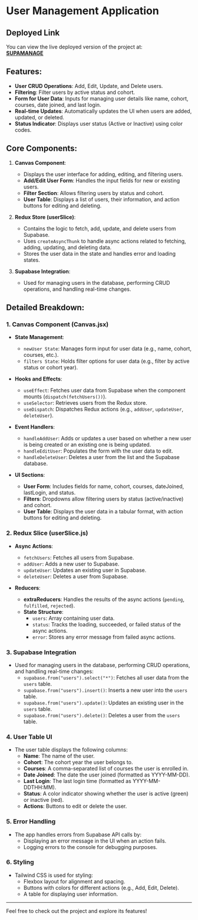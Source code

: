 # User Management Application

## Deployed Link
You can view the live deployed version of the project at:  
[**SUPAMANAGE**](https://supamanage.netlify.app/)

## Features:
- **User CRUD Operations**: Add, Edit, Update, and Delete users.
- **Filtering**: Filter users by active status and cohort.
- **Form for User Data**: Inputs for managing user details like name, cohort, courses, date joined, and last login.
- **Real-time Updates**: Automatically updates the UI when users are added, updated, or deleted.
- **Status Indicator**: Displays user status (Active or Inactive) using color codes.

## Core Components:
1. **Canvas Component**:
   - Displays the user interface for adding, editing, and filtering users.
   - **Add/Edit User Form**: Handles the input fields for new or existing users.
   - **Filter Section**: Allows filtering users by status and cohort.
   - **User Table**: Displays a list of users, their information, and action buttons for editing and deleting.

2. **Redux Store (userSlice)**:
   - Contains the logic to fetch, add, update, and delete users from Supabase.
   - Uses `createAsyncThunk` to handle async actions related to fetching, adding, updating, and deleting data.
   - Stores the user data in the state and handles error and loading states.

3. **Supabase Integration**:
   - Used for managing users in the database, performing CRUD operations, and handling real-time changes.

## Detailed Breakdown:

### 1. **Canvas Component (Canvas.jsx)**
- **State Management**:
  - `newUser State`: Manages form input for user data (e.g., name, cohort, courses, etc.).
  - `filters State`: Holds filter options for user data (e.g., filter by active status or cohort year).
  
- **Hooks and Effects**:
  - `useEffect`: Fetches user data from Supabase when the component mounts (`dispatch(fetchUsers())`).
  - `useSelector`: Retrieves users from the Redux store.
  - `useDispatch`: Dispatches Redux actions (e.g., `addUser`, `updateUser`, `deleteUser`).

- **Event Handlers**:
  - `handleAddUser`: Adds or updates a user based on whether a new user is being created or an existing one is being updated.
  - `handleEditUser`: Populates the form with the user data to edit.
  - `handleDeleteUser`: Deletes a user from the list and the Supabase database.

- **UI Sections**:
  - **User Form**: Includes fields for name, cohort, courses, dateJoined, lastLogin, and status.
  - **Filters**: Dropdowns allow filtering users by status (active/inactive) and cohort.
  - **User Table**: Displays the user data in a tabular format, with action buttons for editing and deleting.

### 2. **Redux Slice (userSlice.js)**
- **Async Actions**:
  - `fetchUsers`: Fetches all users from Supabase.
  - `addUser`: Adds a new user to Supabase.
  - `updateUser`: Updates an existing user in Supabase.
  - `deleteUser`: Deletes a user from Supabase.

- **Reducers**:
  - **extraReducers**: Handles the results of the async actions (`pending`, `fulfilled`, `rejected`).
  - **State Structure**:
    - `users`: Array containing user data.
    - `status`: Tracks the loading, succeeded, or failed status of the async actions.
    - `error`: Stores any error message from failed async actions.

### 3. **Supabase Integration**
- Used for managing users in the database, performing CRUD operations, and handling real-time changes:
  - `supabase.from("users").select("*")`: Fetches all user data from the `users` table.
  - `supabase.from("users").insert()`: Inserts a new user into the `users` table.
  - `supabase.from("users").update()`: Updates an existing user in the `users` table.
  - `supabase.from("users").delete()`: Deletes a user from the `users` table.

### 4. **User Table UI**
- The user table displays the following columns:
  - **Name**: The name of the user.
  - **Cohort**: The cohort year the user belongs to.
  - **Courses**: A comma-separated list of courses the user is enrolled in.
  - **Date Joined**: The date the user joined (formatted as YYYY-MM-DD).
  - **Last Login**: The last login time (formatted as YYYY-MM-DDTHH:MM).
  - **Status**: A color indicator showing whether the user is active (green) or inactive (red).
  - **Actions**: Buttons to edit or delete the user.

### 5. **Error Handling**
- The app handles errors from Supabase API calls by:
  - Displaying an error message in the UI when an action fails.
  - Logging errors to the console for debugging purposes.

### 6. **Styling**
- Tailwind CSS is used for styling:
  - Flexbox layout for alignment and spacing.
  - Buttons with colors for different actions (e.g., Add, Edit, Delete).
  - A table for displaying user information.



---

Feel free to check out the project and explore its features!
